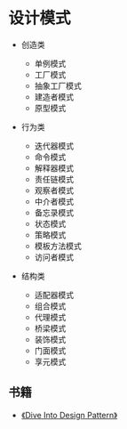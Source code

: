 # 设计模式

- 创造类

    - 单例模式
    - 工厂模式
    - 抽象工厂模式
    - 建造者模式
    - 原型模式

- 行为类

    - 迭代器模式
    - 命令模式
    - 解释器模式
    - 责任链模式
    - 观察者模式
    - 中介者模式
    - 备忘录模式
    - 状态模式
    - 策略模式
    - 模板方法模式
    - 访问者模式

- 结构类

    - 适配器模式
    - 组合模式
    - 代理模式
    - 桥梁模式
    - 装饰模式
    - 门面模式
    - 享元模式

## 书籍

- [《Dive Into Design Pattern》](https://refactoringguru.cn/design-patterns)
